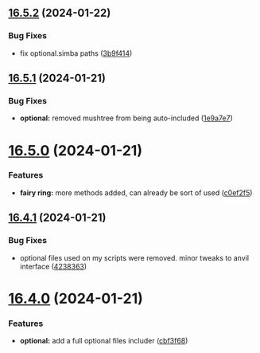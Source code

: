 ## [16.5.2](https://github.com/Torwent/WaspLib/compare/v16.5.1...v16.5.2) (2024-01-22)


### Bug Fixes

* fix optional.simba paths ([3b9f414](https://github.com/Torwent/WaspLib/commit/3b9f414315f2e07c72bf054c0ea93c13d6dc7fc6))



## [16.5.1](https://github.com/Torwent/WaspLib/compare/v16.5.0...v16.5.1) (2024-01-21)


### Bug Fixes

* **optional:** removed mushtree from being auto-included ([1e9a7e7](https://github.com/Torwent/WaspLib/commit/1e9a7e7ddb30d27dd0d8476d4e8b22d2a68be579))



# [16.5.0](https://github.com/Torwent/WaspLib/compare/v16.4.1...v16.5.0) (2024-01-21)


### Features

* **fairy ring:** more methods added, can already be sort of used ([c0ef2f5](https://github.com/Torwent/WaspLib/commit/c0ef2f59fde78444d2dbbe776043cb16a10d5233))



## [16.4.1](https://github.com/Torwent/WaspLib/compare/v16.4.0...v16.4.1) (2024-01-21)


### Bug Fixes

* optional files used on my scripts were removed. minor tweaks to anvil interface ([4238363](https://github.com/Torwent/WaspLib/commit/423836300d84929b362f943cd3af1d6b18dcefcf))



# [16.4.0](https://github.com/Torwent/WaspLib/compare/v16.3.7...v16.4.0) (2024-01-21)


### Features

* **optional:** add a full optional files includer ([cbf3f68](https://github.com/Torwent/WaspLib/commit/cbf3f688398212ac84684add20c81e78da9cfe43))



